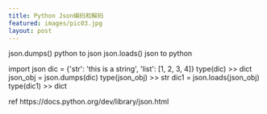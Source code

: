 ```yaml
---
title: Python Json编码和解码
featured: images/pic03.jpg
layout: post 
---
```

<!DOCTYPE html>
<html>
<head>
	<title>
		json 编码和解码
	</title>
</head>
<body>
	<p>
		json.dumps()    python to json
    	json.loads()    json to python
	</p>
	<p>
		import json
		dic = {'str': 'this is a string', 'list': [1, 2, 3, 4]}
		type(dic)
		>> dict
		json_obj = json.dumps(dic)
		type(json_obj)
		>> str
		dic1 = json.loads(json_obj)
		type(dic1)
		>> dict
	</p>
	<div>
		ref https://docs.python.org/dev/library/json.html
	</div>
</body>
</html>
